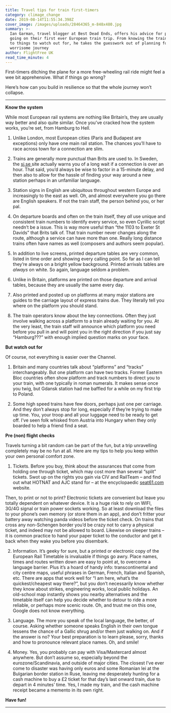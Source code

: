 ```yaml
---
title: Travel tips for train first-timers
category: climage_change
date: 2019-08-14T11:55:34.398Z
cover_image: /images/uploads/28464365_m-848x480.jpg
summary: >-
  Ian Garman, travel blogger at Best Dead Ends, offers his advice for people
  going on their first ever European train trip. From knowing the train system
  to things to watch out for, he takes the guesswork out of planning for a less
  worrisome journey
author: FlightFree UK
read_time_minute: 4
---
```

First-timers ditching the plane for a more free-wheeling rail ride might feel a wee bit apprehensive. What if things go wrong?



Here’s how can you build in resilience so that the whole journey won’t collapse.

****

**Know the system**



While most European rail systems are nothing like Britain’s, they are usually way better and also quite similar. Once you’ve cracked how the system works, you’re set, from Hamburg to Hell. 

1. Unlike London, most European cities (Paris and Budapest are exceptions) only have one main rail station. The chances you’ll have to race across town for a connection are slim.



2. Trains are generally more punctual than Brits are used to. In Sweden, the [sj.se ](https://www.sj.se/)site actually warns you of a long wait if a connection is over an hour. That said, you’d always be wise to factor in a 15-minute delay, and then also to allow for the hassle of finding your way around a new station perhaps in an unfamiliar language.



3. Station signs in English are ubiquitous throughout western Europe and increasingly to the east as well. Oh, and almost everywhere you go there are English speakers. If not the train staff, the person behind you, or her pal.



4. On departure boards and often on the train itself, they _all_ use unique and consistent train numbers to identify every service, so even Cyrillic script needn’t be a issue. This is way more useful than “the 1103 to Exeter St Davids” that Brits talk of. That train number never changes along the route, although a service can have more than one. Really long distance trains often have names as well (composers and authors seem popular).

5. In addition to live screens, printed departure tables are very common, listed in time order and showing every calling point. So far as I can tell they’re always on a bright yellow background. Printed arrivals tables are _always_ on white. So again, language seldom a problem.



6. Unlike in Britain, platforms are printed on those departure and arrival tables, because they are usually the same every day.



7. Also printed and posted up on platforms at many major stations are guides to the carriage layout of express trains due. They literally tell you where on the platform you should stand.



8. The train operators know about the key connections. Often they just involve walking across a platform to a train already waiting for you. At the very least, the train staff will announce which platform you need before you pull in and will point you in the right direction if you just say “Hamburg???” with enough implied question marks on your face.



**But watch out for**

Of course, not everything is easier over the Channel.



1. Britain and many countries talk about “platforms” and “tracks” interchangeably. But one platform can have two tracks. Former Eastern Bloc countries often show platform and track numbers to direct you to your train, with one typically in roman numerals. It makes sense once you twig, but Gdansk station had me baffled for a while on my first trip to Poland.



2. Some high speed trains have few doors, perhaps just one per carriage. And they don’t always stop for long, especially if they’re trying to make up time. You, your troop and all your luggage need to be ready to get off. I’ve seen folk whisked from Austria into Hungary when they only boarded to help a friend find a seat.

**Pre (non) flight checks**



Travels turning a bit random can be part of the fun, but a trip unravelling completely may be no fun at all. Here are my tips to help you keep within your own personal comfort zone.



1. Tickets. Before you buy, think about the assurances that come from holding one through ticket, which may cost more than several “split” tickets. Swot up on the rights you gain via CIV and RailTeam – and find out what HOTNAT and AJC stand for – at the encyclopaedic [seat61.com](https://www.seat61.com/Europe-train-travel.htm#The_CIV) website. 



Then, to print or not to print? Electronic tickets are convenient but leave you totally dependent on whatever device. It is a huge risk to rely on WIFI, 3G/4G signal or train power sockets working. So at least download the files to your phone’s own memory (or store them in an app), and don’t fritter your battery away watching panda videos before the ticket check. On trains that cross any non-Schengen border you’d be crazy not to carry a physical ticket, and indeed may not be allowed to board. Likewise on sleeper trains – it is common practice to hand your paper ticket to the conductor and get it back when they wake you before you disembark. 



2. Information. It’s geeky for sure, but a printed or electronic copy of the European Rail Timetable is invaluable if things go awry. Place names, times and routes written down are easy to point at, to overcome a language barrier. Plus it’s a hoard of handy info: transcontinental and city centre maps, useful phrases in German, French, Italian and Spanish, etc. There are apps that work well for “I am here, what’s the quickest/cheapest way there?”, but you don’t necessarily know whether they know about strikes, engineering works, local public holidays. An old-school map instantly shows you nearby alternatives and the timetable itself can help you decide whether to detour to ride a more reliable, or perhaps more scenic route. Oh, and trust me on this one, Google does not know everything. 



3. Language. The more you speak of the local language, the better, of course. Asking whether someone speaks English in their own tongue lessens the chance of a Gallic shrug and/or them just walking on. And if the answer is no? Your best preparation is to learn please, sorry, thanks and how to pronounce relevant place names. Oh, and smile!



4. Money. Yes, you probably can pay with Visa/Mastercard almost anywhere. But don’t assume so, especially beyond the eurozone/Scandinavia, and outside of major cities. The closest I’ve ever come to disaster was having only euros and some Romanian lei at the Bulgarian border station in Ruse, leaving me desperately hunting for a cash machine to buy a £2 ticket for that day’s last onward train, due to depart in 4 minutes’ time. Yes, I made my train, and the cash machine receipt became a memento in its own right.



**Have fun!**





****
